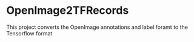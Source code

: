 # OpenImage2TFRecords
This project converts the OpenImage annotations and label foramt to the Tensorflow format
